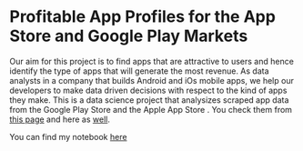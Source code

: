 # Profitable App Profiles for the App Store and Google Play Markets

  Our aim for this project is to find apps that are attractive to users and hence identify the type of apps that will generate the most revenue. As data analysts in a company that builds Android and iOs mobile apps, we help our developers to make data driven decisions with respect to the kind of apps they make.
  This is a data science project that analysizes scraped app data from the Google Play Store and the Apple App Store . You check them from [this page](https://www.kaggle.com/ramamet4/app-store-apple-data-set-10k-apps) and here as [well](https://www.kaggle.com/lava18/google-play-store-apps).  
  
  You can find my notebook [here](https://github.com/94658/Profitable-App-Profiles-for-the-App-Store-and-Google-Play-Markets/blob/master/Basics.ipynb)
